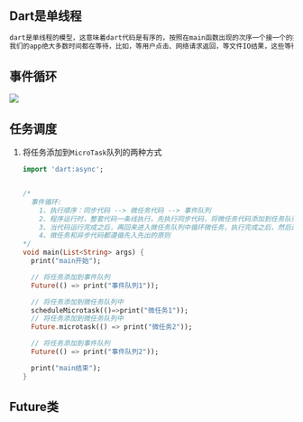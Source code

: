 ## Dart是单线程

```html
dart是单线程的模型，这意味着dart代码是有序的，按照在main函数出现的次序一个接一个的执行，不会被其他代码中断，另外，dart也支持异步，需要注意的是，单线程和异步并不冲突。
我们的app绝大多数时间都在等待，比如，等用户点击、网络请求返回，等文件IO结果，这些等待行为并不是阻塞的，单线程模型可以在等待的过程中作别的事情，等真正需要响应结果了，再去做对应的处理，等待这个行为是通过 Event Loop 驱动的
```



## 事件循环

![](E:\笔记\Dart2020-11-17\images\事件循环.jpg)



## 任务调度

1. 将任务添加到`MicroTask`队列的两种方式

   ```dart
   import 'dart:async';
   
   
   /*
     事件循环:
       1、执行顺序：同步代码 --> 微任务代码 --> 事件队列
       2、程序运行时，整套代码一条线执行，先执行同步代码，将微任务代码添加到任务队列中，异步代码添加到事件队列中
       3、当代码运行完成之后，再回来进入微任务队列中循环微任务，执行完成之后，然后进入事件队列中循环异步代码
       4、微任务和异步代码都遵循先入先出的原则
   */
   void main(List<String> args) {
     print("main开始");
   
     // 将任务添加到事件队列
     Future(() => print("事件队列1"));
   
     // 将任务添加到微任务队列中
     scheduleMicrotask(()=>print("微任务1"));
     // 将任务添加到微任务队列中
     Future.microtask(() => print("微任务2"));
   
     // 将任务添加到事件队列
     Future(() => print("事件队列2"));
   
     print("main结束");
   }
   ```

   

## Future类

```

```


